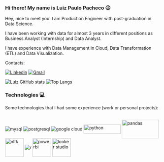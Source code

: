 ### Hi there! My name is Luiz Paulo Pacheco 😉

Hey, nice to meet you! I am Production Engineer with post-graduation in Data Science. 

I have been working with data for almost 3 years in different positions as Business Analyst (Internship) and Data Analyst. 

I have experience with Data Management in Cloud, Data Transformation (ETL) and Data Visualization.

Contacts:

[![Linkedin](https://img.shields.io/badge/LinkedIn-0077B5?style=for-the-badge&logo=linkedin&logoColor=white)](https://www.linkedin.com/in/luiz-paulo-pacheco/)           [![Gmail](https://img.shields.io/badge/Gmail-D14836?style=for-the-badge&logo=gmail&logoColor=white)](mailto:luizpaulodlp@gmail.com)

![Luiz GitHub stats](https://github-readme-stats.vercel.app/api?username=luiz-analyst&show_icons=true&theme=tokyonight&height="200")
![Top Langs](https://github-readme-stats.vercel.app/api/top-langs/?username=luiz-analyst&hide_progress=false&theme=tokyonight&height="200")

### Technologies 💻

Some technologies that I had some experience (work or personal projects):

<div style="display: inline_block"><br/>
  <img  align="center" alt = "mysql" src="https://img.shields.io/badge/MySQL-00000F?style=for-the-badge&logo=mysql&logoColor=white" />
  <img  align="center" alt = "postgresql" src="https://img.shields.io/badge/PostgreSQL-316192?style=for-the badge&logo=postgresql&logoColor=white" />
   <img  align="center" alt = "google cloud" src="https://img.shields.io/badge/Google_Cloud-4285F4?style=for-the-badge&logo=google-cloud&logoColor=white" />
  <img  align="center" alt = "python" src="https://img.shields.io/badge/Python-14354C?style=for-the-badge&logo=python&logoColor=white" width="120" height=30" />
  <img  align="center" alt = "pandas" src="https://upload.wikimedia.org/wikipedia/commons/thumb/e/ed/Pandas_logo.svg/2560px-Pandas_logo.svg.png" width="120" height=60" />
  <img  align="center" alt = "nltk" src="https://miro.medium.com/v2/resize:fit:592/0*zKRz1UgqpOZ4bvuA" width="60" height=60" />
   <img  align="center" alt = "r" src="https://img.shields.io/badge/R-276DC3?style=for-the-badge&logo=r&logoColor=white" />                 <img  align="center" alt = "powerbi" src="https://www.domosolucoes.com.br/wp-content/uploads/2020/09/power-bi.jpg" width="60" height=60" />                                                                                                                            
  <img  align="center" alt = "looker studio" src="https://4203549.fs1.hubspotusercontent-na1.net/hubfs/4203549/__hs-marketplace__/looker%20studio%20(2)(2)-1.png" width="60" height=60" />    
</div>
